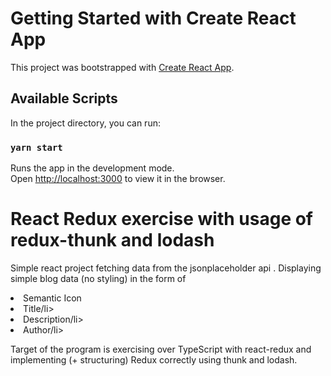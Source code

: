 # Getting Started with Create React App

This project was bootstrapped with [Create React App](https://github.com/facebook/create-react-app).

## Available Scripts

In the project directory, you can run:

### `yarn start`

Runs the app in the development mode.\
Open [http://localhost:3000](http://localhost:3000) to view it in the browser.


# React Redux exercise  with usage of redux-thunk and lodash

Simple react project fetching data from the jsonplaceholder api .
Displaying simple blog data (no styling) in the form of 
 <li>Semantic Icon</li>
<li>Title/li>
<li>Description/li>
<li>Author/li>

 Target of the program is exercising over TypeScript with react-redux
 and implementing (+ structuring) Redux correctly using thunk and lodash. 


